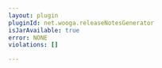 ```yaml
---
layout: plugin
pluginId: net.wooga.releaseNotesGenerator
isJarAvailable: true
error: NONE
violations: []

---
```

